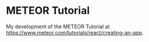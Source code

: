 # METEOR Tutorial
My development of the METEOR Tutorial at https://www.meteor.com/tutorials/react/creating-an-app.
